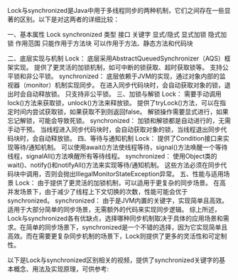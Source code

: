 Lock与synchronized是Java中用于多线程同步的两种机制，它们之间存在一些显著的区别。以下是对这两者的详细比较：

一、基本属性
Lock	synchronized
类型	接口	关键字
显式/隐式	显式加锁	隐式加锁
作用范围	只能作用于方法块	可以作用于方法、静态方法和代码块

二、底层实现与机制
Lock：
底层采用AbstractQueuedSynchronizer（AQS）框架实现。
提供了更灵活的加锁机制，如可中断的锁获取、超时获取锁等。
支持公平锁和非公平锁。
synchronized：
底层依赖于JVM的实现，通过对象内部的监视器（monitor）机制实现同步。
在进入同步代码块时，会自动获取对象的锁，退出时会自动释放锁。
只支持非公平锁。
三、加锁与解锁
Lock：
需要手动调用lock()方法来获取锁，unlock()方法来释放锁。
提供了tryLock()方法，可以在指定时间内尝试获取锁，如果获取不到则返回false。
解锁操作需要显式进行，如果忘记解锁，可能会导致死锁。
synchronized：
加锁和解锁都是自动进行的，无需手动干预。
当线程进入同步代码块时，会自动获取对象的锁，当线程退出同步代码块时，会自动释放锁。
四、等待与通知机制
Lock：
提供了Condition接口来实现等待/通知机制。
可以使用await()方法使线程等待，signal()方法唤醒一个等待线程，signalAll()方法唤醒所有等待线程。
synchronized：
使用Object类的wait()、notify()和notifyAll()方法来实现等待/通知机制。
这些方法必须在同步代码块中调用，否则会抛出IllegalMonitorStateException异常。
五、性能与适用场景
Lock：
由于提供了更灵活的加锁机制，可以适用于更复杂的同步场景。
在高并发场景下，由于减少了线程上下文切换的次数，性能可能会优于synchronized。
synchronized：
由于是JVM内置的关键字，实现简单且高效。
适用于大部分简单的同步场景，无需额外的代码来实现同步逻辑。
综上所述，Lock与synchronized各有优缺点，选择哪种同步机制取决于具体的应用场景和需求。在简单的同步场景下，synchronized是一个不错的选择，因为它实现简单且高效。而在需要更复杂同步机制的场景下，Lock则提供了更多的灵活性和可定制性。

以下是Lock与synchronized区别相关的视频，提供了synchronized关键字的基本概念、用法及实现原理，可供参考: